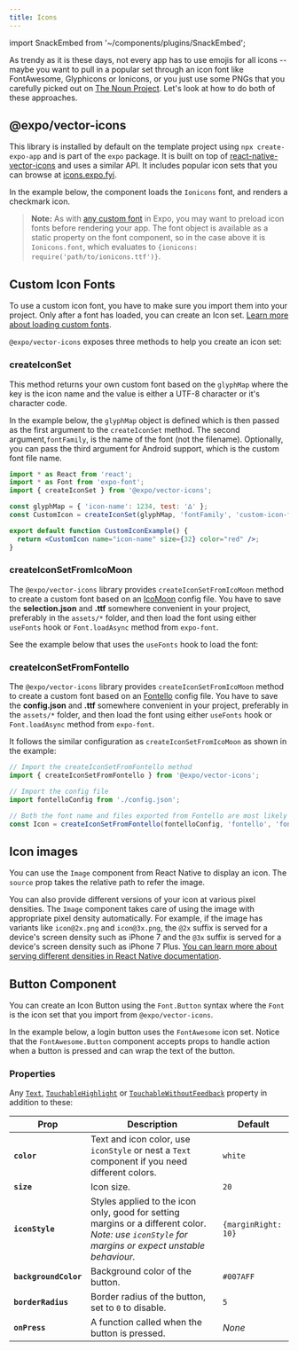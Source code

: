 ```yaml
---
title: Icons
---
```


import SnackEmbed from '~/components/plugins/SnackEmbed';

As trendy as it is these days, not every app has to use emojis for all icons -- maybe you want to pull in a popular set through an icon font like FontAwesome, Glyphicons or Ionicons, or you just use some PNGs that you carefully picked out on [The Noun Project](https://thenounproject.com/). Let's look at how to do both of these approaches.

## @expo/vector-icons

This library is installed by default on the template project using `npx create-expo-app` and is part of the `expo` package. It is built on top of [react-native-vector-icons](https://github.com/oblador/react-native-vector-icons) and uses a similar API. It includes popular icon sets that you can browse at [icons.expo.fyi](https://icons.expo.fyi).

In the example below, the component loads the `Ionicons` font, and renders a checkmark icon.

<SnackEmbed snackId="@amanhimself/expo-vector-icons-ionicons-example" preview platform="web" />

> **Note:** As with [any custom font](using-custom-fonts.md#using-custom-fonts) in Expo, you may want to preload icon fonts before rendering your app. The font object is available as a static property on the font component, so in the case above it is `Ionicons.font`, which evaluates to `{ionicons: require('path/to/ionicons.ttf')}`.

## Custom Icon Fonts

To use a custom icon font, you have to make sure you import them into your project. Only after a font has loaded, you can create an Icon set. [Learn more about loading custom fonts](using-custom-fonts.md).

`@expo/vector-icons` exposes three methods to help you create an icon set:

### createIconSet

This method returns your own custom font based on the `glyphMap` where the key is the icon name and the value is either a UTF-8 character or it's character code.

In the example below, the `glyphMap` object is defined which is then passed as the first argument to the `createIconSet` method. The second argument,`fontFamily`, is the name of the font (not the filename). Optionally, you can pass the third argument for Android support, which is the custom font file name.

```jsx
import * as React from 'react';
import * as Font from 'expo-font';
import { createIconSet } from '@expo/vector-icons';

const glyphMap = { 'icon-name': 1234, test: '∆' };
const CustomIcon = createIconSet(glyphMap, 'fontFamily', 'custom-icon-font.ttf');

export default function CustomIconExample() {
  return <CustomIcon name="icon-name" size={32} color="red" />;
}
```

### createIconSetFromIcoMoon

The `@expo/vector-icons` library provides `createIconSetFromIcoMoon` method to create a custom font based on an [IcoMoon](https://icomoon.io/) config file. You have to save the **selection.json** and **.ttf** somewhere convenient in your project, preferably in the `assets/*` folder, and then load the font using either `useFonts` hook or `Font.loadAsync` method from `expo-font`.

See the example below that uses the `useFonts` hook to load the font:

<SnackEmbed snackId="@amanhimself/create-icon-set-from-ico-moon" preview platform="web" />

### createIconSetFromFontello

The `@expo/vector-icons` library provides `createIconSetFromIcoMoon` method to create a custom font based on an [Fontello](http://fontello.com/) config file. You have to save the **config.json** and **.ttf** somewhere convenient in your project, preferably in the `assets/*` folder, and then load the font using either `useFonts` hook or `Font.loadAsync` method from `expo-font`.

It follows the similar configuration as `createIconSetFromIcoMoon` as shown in the example:

```javascript
// Import the createIconSetFromFontello method
import { createIconSetFromFontello } from '@expo/vector-icons';

// Import the config file
import fontelloConfig from './config.json';

// Both the font name and files exported from Fontello are most likely called "fontello"
const Icon = createIconSetFromFontello(fontelloConfig, 'fontello', 'fontello.ttf');
```

## Icon images

You can use the `Image` component from React Native to display an icon. The `source` prop takes the relative path to refer the image.

<SnackEmbed snackId="@amanhimself/image-icons-expo-example" preview platform="web" />

You can also provide different versions of your icon at various pixel densities. The `Image` component takes care of using the image with appropriate pixel density automatically. For example, if the image has variants like `icon@2x.png` and `icon@3x.png`, the `@2x` suffix is served for a device's screen density such as iPhone 7 and the `@3x` suffix is served for a device's screen density such as iPhone 7 Plus. [You can learn more about serving different densities in React Native documentation](https://reactnative.dev/docs/images#static-image-resources).

## Button Component

You can create an Icon Button using the `Font.Button` syntax where the `Font` is the icon set that you import from `@expo/vector-icons`.

In the example below, a login button uses the `FontAwesome` icon set. Notice that the `FontAwesome.Button` component accepts props to handle action when a button is pressed and can wrap the text of the button.

<SnackEmbed snackId="@amanhimself/icon-button-expo-example" preview platform="web" />

### Properties

Any [`Text`](http://reactnative.dev/docs/text), [`TouchableHighlight`](http://reactnative.dev/docs/touchablehighlight) or [`TouchableWithoutFeedback`](http://reactnative.dev/docs/touchablewithoutfeedback) property in addition to these:

| Prop                  | Description                                                                                                                                       | Default             |
| --------------------- | ------------------------------------------------------------------------------------------------------------------------------------------------- | ------------------- |
| **`color`**           | Text and icon color, use `iconStyle` or nest a `Text` component if you need different colors.                                                     | `white`             |
| **`size`**            | Icon size.                                                                                                                                        | `20`                |
| **`iconStyle`**       | Styles applied to the icon only, good for setting margins or a different color. _Note: use `iconStyle` for margins or expect unstable behaviour._ | `{marginRight: 10}` |
| **`backgroundColor`** | Background color of the button.                                                                                                                   | `#007AFF`           |
| **`borderRadius`**    | Border radius of the button, set to `0` to disable.                                                                                               | `5`                 |
| **`onPress`**         | A function called when the button is pressed.                                                                                                     | _None_              |
